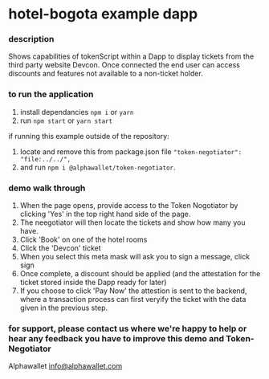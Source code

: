 # hotel-bogota example dapp

### description

Shows capabilities of tokenScript within a Dapp to display tickets from the third party website Devcon. Once connected the end user can access discounts and features not available to a non-ticket holder.

### to run the application

1. install dependancies `npm i` or `yarn`
2. run `npm start` or `yarn start`

if running this example outside of the repository:

1. locate and remove this from package.json file  `"token-negotiator": "file:../../",`
2. and run `npm i @alphawallet/token-negotiator`.

### demo walk through

1. When the page opens, provide access to the Token Nogotiator by clicking 'Yes' in the top right hand side of the page.
2. The neegotiator will then locate the tickets and show how many you have.
3. Click 'Book' on one of the hotel rooms
4. Click the 'Devcon' ticket
5. When you select this meta mask will ask you to sign a message, click sign
6. Once complete, a discount should be applied (and the attestation for the ticket stored inside the Dapp ready for later)
7. If you choose to click 'Pay Now' the attestion is sent to the backend, where a transaction process can first veryify the ticket with the data given in the previous step.

### for support, please contact us where we're happy to help or hear any feedback you have to improve this demo and Token-Negotiator

Alphawallet <info@alphawallet.com>
 